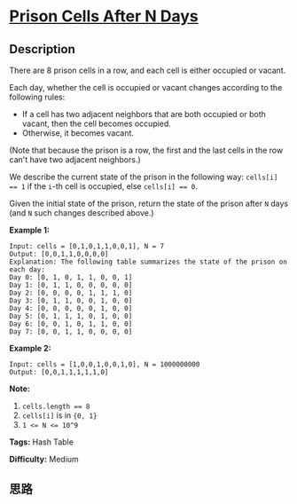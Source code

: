 # [Prison Cells After N Days][title]

## Description

There are 8 prison cells in a row, and each cell is either occupied or vacant.

Each day, whether the cell is occupied or vacant changes according to the
following rules:

  * If a cell has two adjacent neighbors that are both occupied or both vacant, then the cell becomes occupied.
  * Otherwise, it becomes vacant.

(Note that because the prison is a row, the first and the last cells in the
row can't have two adjacent neighbors.)

We describe the current state of the prison in the following way: `cells[i] ==
1` if the `i`-th cell is occupied, else `cells[i] == 0`.

Given the initial state of the prison, return the state of the prison after
`N` days (and `N` such changes described above.)



**Example 1:**
            Input: cells = [0,1,0,1,1,0,0,1], N = 7    Output: [0,0,1,1,0,0,0,0]    Explanation: The following table summarizes the state of the prison on each day:    Day 0: [0, 1, 0, 1, 1, 0, 0, 1]    Day 1: [0, 1, 1, 0, 0, 0, 0, 0]    Day 2: [0, 0, 0, 0, 1, 1, 1, 0]    Day 3: [0, 1, 1, 0, 0, 1, 0, 0]    Day 4: [0, 0, 0, 0, 0, 1, 0, 0]    Day 5: [0, 1, 1, 1, 0, 1, 0, 0]    Day 6: [0, 0, 1, 0, 1, 1, 0, 0]    Day 7: [0, 0, 1, 1, 0, 0, 0, 0]        

**Example 2:**
            Input: cells = [1,0,0,1,0,0,1,0], N = 1000000000    Output: [0,0,1,1,1,1,1,0]    



**Note:**

  1. `cells.length == 8`
  2. `cells[i]` is in `{0, 1}`
  3. `1 <= N <= 10^9`


**Tags:** Hash Table

**Difficulty:** Medium

## 思路

[title]: https://leetcode.com/problems/prison-cells-after-n-days
